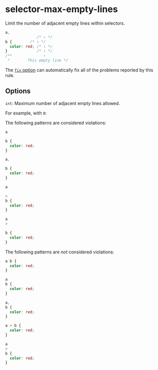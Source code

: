 # selector-max-empty-lines

Limit the number of adjacent empty lines within selectors.

<!-- prettier-ignore -->
```css
a,
              /* ← */
b {        /* ↑ */
  color: red; /* ↑ */
}             /* ↑ */
/**              ↑
 *        This empty line */
```

The [`fix` option](https://github.com/stylelint/stylelint/tree/13.7.2/docs/user-guide/usage/options.md#fix) can automatically fix all of the problems reported by this rule.

## Options

`int`: Maximum number of adjacent empty lines allowed.

For example, with `0`:

The following patterns are considered violations:

<!-- prettier-ignore -->
```css
a

b {
  color: red;
}
```

<!-- prettier-ignore -->
```css
a,

b {
  color: red;
}
```

<!-- prettier-ignore -->
```css
a

>
b {
  color: red;
}
```

<!-- prettier-ignore -->
```css
a
>

b {
  color: red;
}
```

The following patterns are _not_ considered violations:

<!-- prettier-ignore -->
```css
a b {
  color: red;
}
```

<!-- prettier-ignore -->
```css
a
b {
  color: red;
}
```

<!-- prettier-ignore -->
```css
a,
b {
  color: red;
}
```

<!-- prettier-ignore -->
```css
a > b {
  color: red;
}
```

<!-- prettier-ignore -->
```css
a
>
b {
  color: red;
}
```
